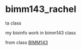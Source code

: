 # bimm143_rachel
ta class 

my bioinfo work in bimm143 class


from class [BIMM143](https://bioboot.github.io/bimm143_S23/class-material/github_lab.html#4_Connecting_RStudio_to_GitHub)

